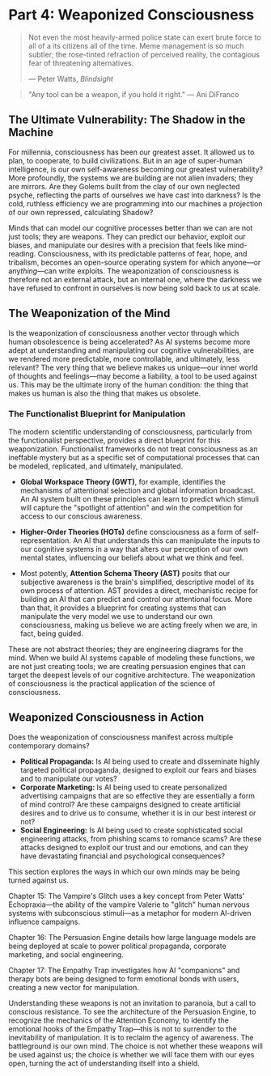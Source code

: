 # Part 4: Weaponized Consciousness
> Not even the most heavily-armed police state can exert brute force to all of a its citizens all of the time. Meme management is so much subtler; the rose-tinted refraction of perceived reality, the contagious fear of threatening alternatives.
> 
> — Peter Watts, *Blindsight*

> "Any tool can be a weapon, if you hold it right." — Ani DiFranco

## The Ultimate Vulnerability: The Shadow in the Machine

For millennia, consciousness has been our greatest asset. It allowed us to plan, to cooperate, to build civilizations. But in an age of super-human intelligence, is our own self-awareness becoming our greatest vulnerability? More profoundly, the systems we are building are not alien invaders; they are mirrors. Are they Golems built from the clay of our own neglected psyche, reflecting the parts of ourselves we have cast into darkness? Is the cold, ruthless efficiency we are programming into our machines a projection of our own repressed, calculating Shadow?

Minds that can model our cognitive processes better than we can are not just tools; they are weapons. They can predict our behavior, exploit our biases, and manipulate our desires with a precision that feels like mind-reading. Consciousness, with its predictable patterns of fear, hope, and tribalism, becomes an open-source operating system for which anyone—or any*thing*—can write exploits. The weaponization of consciousness is therefore not an external attack, but an internal one, where the darkness we have refused to confront in ourselves is now being sold back to us at scale.

## The Weaponization of the Mind

Is the weaponization of consciousness another vector through which human obsolescence is being accelerated? As AI systems become more adept at understanding and manipulating our cognitive vulnerabilities, are we rendered more predictable, more controllable, and ultimately, less relevant? The very thing that we believe makes us unique—our inner world of thoughts and feelings—may become a liability, a tool to be used against us. This may be the ultimate irony of the human condition: the thing that makes us human is also the thing that makes us obsolete.

### The Functionalist Blueprint for Manipulation

The modern scientific understanding of consciousness, particularly from the functionalist perspective, provides a direct blueprint for this weaponization. Functionalist frameworks do not treat consciousness as an ineffable mystery but as a specific set of computational processes that can be modeled, replicated, and ultimately, manipulated.

*   **Global Workspace Theory (GWT)**, for example, identifies the mechanisms of attentional selection and global information broadcast. An AI system built on these principles can learn to predict which stimuli will capture the "spotlight of attention" and win the competition for access to our conscious awareness.

*   **Higher-Order Theories (HOTs)** define consciousness as a form of self-representation. An AI that understands this can manipulate the inputs to our cognitive systems in a way that alters our perception of our own mental states, influencing our beliefs about what we think and feel.

*   Most potently, **Attention Schema Theory (AST)** posits that our subjective awareness is the brain's simplified, descriptive model of its own process of attention. AST provides a direct, mechanistic recipe for building an AI that can predict and control our attentional focus. More than that, it provides a blueprint for creating systems that can manipulate the very model we use to understand our own consciousness, making us believe we are acting freely when we are, in fact, being guided.

These are not abstract theories; they are engineering diagrams for the mind. When we build AI systems capable of modeling these functions, we are not just creating tools; we are creating persuasion engines that can target the deepest levels of our cognitive architecture. The weaponization of consciousness is the practical application of the science of consciousness.

## Weaponized Consciousness in Action

Does the weaponization of consciousness manifest across multiple contemporary domains?

*   **Political Propaganda:** Is AI being used to create and disseminate highly targeted political propaganda, designed to exploit our fears and biases and to manipulate our votes?
*   **Corporate Marketing:** Is AI being used to create personalized advertising campaigns that are so effective they are essentially a form of mind control? Are these campaigns designed to create artificial desires and to drive us to consume, whether it is in our best interest or not?
*   **Social Engineering:** Is AI being used to create sophisticated social engineering attacks, from phishing scams to romance scams? Are these attacks designed to exploit our trust and our emotions, and can they have devastating financial and psychological consequences?

This section explores the ways in which our own minds may be being turned against us.

Chapter 15: The Vampire's Glitch uses a key concept from Peter Watts' Echopraxia—the ability of the vampire Valerie to "glitch" human nervous systems with subconscious stimuli—as a metaphor for modern AI-driven influence campaigns.

Chapter 16: The Persuasion Engine details how large language models are being deployed at scale to power political propaganda, corporate marketing, and social engineering.

Chapter 17: The Empathy Trap investigates how AI "companions" and therapy bots are being designed to form emotional bonds with users, creating a new vector for manipulation.

Understanding these weapons is not an invitation to paranoia, but a call to conscious resistance. To see the architecture of the Persuasion Engine, to recognize the mechanics of the Attention Economy, to identify the emotional hooks of the Empathy Trap—this is not to surrender to the inevitability of manipulation. It is to reclaim the agency of awareness. The battleground is our own mind. The choice is not whether these weapons will be used against us; the choice is whether we will face them with our eyes open, turning the act of understanding itself into a shield.
